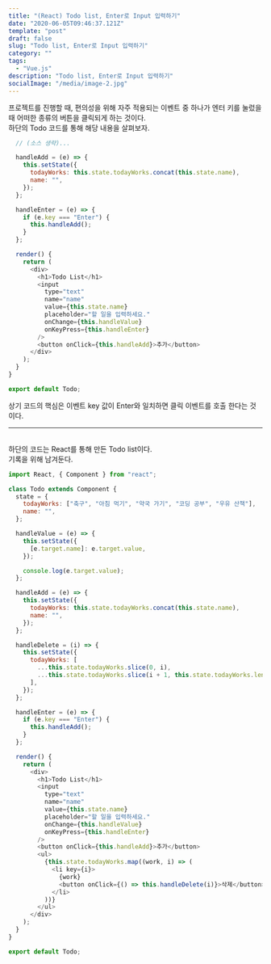 ```yaml
---
title: "(React) Todo list, Enter로 Input 입력하기"
date: "2020-06-05T09:46:37.121Z"
template: "post"
draft: false
slug: "Todo list, Enter로 Input 입력하기"
category: ""
tags:
  - "Vue.js"
description: "Todo list, Enter로 Input 입력하기"
socialImage: "/media/image-2.jpg"
---
```


프로젝트를 진행할 때, 편의성을 위해 자주 적용되는 이벤트 중 하나가 엔터 키를 눌렀을 때 어떠한 종류의 버튼을 클릭되게 하는 것이다.<br>
하단의 Todo 코드를 통해 해당 내용을 살펴보자.

```js
  // (소스 생략)...

  handleAdd = (e) => {
    this.setState({
      todayWorks: this.state.todayWorks.concat(this.state.name),
      name: "",
    });
  };

  handleEnter = (e) => {
    if (e.key === "Enter") {
      this.handleAdd();
    }
  };

  render() {
    return (
      <div>
        <h1>Todo List</h1>
        <input
          type="text"
          name="name"
          value={this.state.name}
          placeholder="할 일을 입력하세요."
          onChange={this.handleValue}
          onKeyPress={this.handleEnter}
        />
        <button onClick={this.handleAdd}>추가</button>
      </div>
    );
  }
}

export default Todo;
```

상기 코드의 핵심은 이벤트 key 값이 Enter와 일치하면 클릭 이벤트를 호출 한다는 것이다.
<br>

---

<br>
하단의 코드는 React를 통해 만든 Todo list이다.<br>
기록을 위해 남겨둔다.

```js
import React, { Component } from "react";

class Todo extends Component {
  state = {
    todayWorks: ["축구", "아침 먹기", "약국 가기", "코딩 공부", "우유 산책"],
    name: "",
  };

  handleValue = (e) => {
    this.setState({
      [e.target.name]: e.target.value,
    });

    console.log(e.target.value);
  };

  handleAdd = (e) => {
    this.setState({
      todayWorks: this.state.todayWorks.concat(this.state.name),
      name: "",
    });
  };

  handleDelete = (i) => {
    this.setState({
      todayWorks: [
        ...this.state.todayWorks.slice(0, i),
        ...this.state.todayWorks.slice(i + 1, this.state.todayWorks.length),
      ],
    });
  };

  handleEnter = (e) => {
    if (e.key === "Enter") {
      this.handleAdd();
    }
  };

  render() {
    return (
      <div>
        <h1>Todo List</h1>
        <input
          type="text"
          name="name"
          value={this.state.name}
          placeholder="할 일을 입력하세요."
          onChange={this.handleValue}
          onKeyPress={this.handleEnter}
        />
        <button onClick={this.handleAdd}>추가</button>
        <ul>
          {this.state.todayWorks.map((work, i) => (
            <li key={i}>
              {work}
              <button onClick={() => this.handleDelete(i)}>삭제</button>
            </li>
          ))}
        </ul>
      </div>
    );
  }
}

export default Todo;
```

<!--
### reference

- https://velog.io/@bathingape/JavaScript-var-let-const-%EC%B0%A8%EC%9D%B4%EC%A0%90 -->
